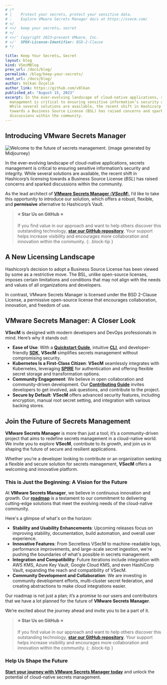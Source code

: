 ```yaml
---
# /*
# |    Protect your secrets, protect your sensitive data.
# :    Explore VMware Secrets Manager docs at https://vsecm.com/
# </
# <>/  keep your secrets… secret
# >/
# <>/' Copyright 2023–present VMware, Inc.
# >/'  SPDX-License-Identifier: BSD-2-Clause
# */

title: Keep Your Secrets… Secret
layout: blog
kind: VSecMBlog
prev_url: /docs/blog/
permalink: /blog/keep-your-secrets/
next_url: /docs/blog/
author: Volkan Özçelik
author_link: https://github.com/v0lkan
published_at: "August 15, 2023"
excerpt: In the ever-evolving landscape of cloud-native applications, secrets 
  management is critical to ensuring sensitive information’s security and integrity. 
  While several solutions are available, the recent shift in Hashicorp’s licensing 
  towards a Business Source License (BSL) has raised concerns and sparked 
  discussions within the community.
---
```


## Introducing VMware Secrets Manager

![Welcome to the future of secrets management. (image generated by Midjourney)](/assets/VSecM-1.png)

In the ever-evolving landscape of cloud-native applications, secrets management
is critical to ensuring sensitive information’s security and integrity. While
several solutions are available, the recent shift in Hashicorp’s licensing towards
a Business Source License (*BSL*) has raised concerns and sparked discussions
within the community.

As the lead architect of [**VMware Secrets Manager** (**_VSecM_**)](https://vsecm.com/),
I’d like to take this opportunity to introduce our solution, which offers a robust,
flexible, and **permissive** alternative to Hashicorp’s Vault.

> **⭐️ Star Us on GitHub ⭐️**
>
> If you find value in our approach and want to help others discover this outstanding
> technology, **[star our GitHub repository](https://github.com/vmware-tanzu/secrets-manager)**.
> Your support helps increase visibility and encourages more collaboration and
> innovation within the community.
{: .block-tip }

## A New Licensing Landscape

Hashicorp’s decision to adopt a Business Source License has been viewed by some
as a restrictive move. The BSL, unlike open-source licenses, imposes certain
limitations and conditions that may not align with the needs and values of all
organizations and developers.

In contrast, VMware Secrets Manager is licensed under the BSD 2-Clause License,
a permissive open-source license that encourages collaboration, innovation,
and freedom of use.

## VMware Secrets Manager: A Closer Look

**VSecM** is designed with modern developers and DevOps professionals in mind.
Here’s why it stands out:

* **Ease of Use**: With a [**Quickstart Guide**](https://vsecm.com/docs/quickstart/),
  intuitive [**CLI**](https://vsecm.com/docs/cli/?ref=zerotohero.dev), and
  developer-friendly [**SDK**](https://vsecm.com/docs/sdk/), **VSecM**
  simplifies secrets management without compromising security.
* **Kubernetes Is a First-Class Citizen**: **VSecM** seamlessly integrates with
  Kubernetes, leveraging [**SPIRE**](https://spiffe.io/docs/latest/spire-about/)
  for authentication and offering flexible secret storage and transformation options.
* **Community Engagement**: We believe in open collaboration and community-driven
  development. Our [**Contributing Guide**](https://vsecm.com/docs/contributing/)
  invites developers to get involved, ask questions, and contribute to the project.
* **Secure by Default**: **VSecM** offers advanced security features, including
  encryption, manual root secret setting, and integration with various backing
  stores.

## Join the Future of Secrets Management

**VMware Secrets Manager** is more than just a tool; it’s a community-driven project
that aims to redefine secrets management in a cloud-native world. We invite you to
explore **VSecM**, contribute to its growth, and join us in shaping the future of
secure and resilient applications.

Whether you’re a developer looking to contribute or an organization seeking a
flexible and secure solution for secrets management, **VSecM** offers a welcoming
and innovative platform.

### This is Just the Beginning: A Vision for the Future

At **VMware Secrets Manager**, we believe in continuous innovation and growth.
Our [**roadmap**](https://vsecm.com/docs/roadmap) is a testament to our commitment
to delivering cutting-edge solutions that meet the evolving needs of the cloud-native
community.

Here's a glimpse of what's on the horizon:

* **Stability and Usability Enhancements**: Upcoming releases focus on improving
  stability, documentation, build automation, and overall user experience.
* **Innovative Features**: From Secretless VSecM to machine-readable logs,
  performance improvements, and large-scale secret ingestion, we're pushing the
  boundaries of what's possible in secrets management.
* **Integration and Compatibility**: Future iterations include integration with
  AWS KMS, Azure Key Vault, Google Cloud KMS, and even HashiCorp Vault, expanding
  the reach and compatibility of VSecM.
* **Community Development and Collaboration**: We are investing in community
  development efforts, multi-cluster secret federation, and creating abstractions
  to make cloud integrations easier.

Our roadmap is not just a plan; it’s a promise to our users and contributors that
we have a lot planned for the future of **VMware Secrets Manager**.

We’re excited about the journey ahead and invite you to be a part of it.

> **⭐️ Star Us on GitHub ⭐️**
>
> If you find value in our approach and want to help others discover this
> outstanding technology, **[star our GitHub repository](https://github.com/vmware-tanzu/secrets-manager)**.
> Your support helps increase visibility and encourages more collaboration and
> innovation within the community.
{: .block-tip }

### Help Us Shape the Future

[**Start your journey with VMware Secrets Manager today**](https://vsecm.com/)
and unlock the potential of cloud-native secrets management.

